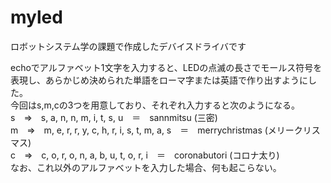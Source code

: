 # myled
ロボットシステム学の課題で作成したデバイスドライバです



echoでアルファベット1文字を入力すると、LEDの点滅の長さでモールス符号を表現し、あらかじめ決められた単語をローマ字または英語で作り出すようにした。  
今回はs,m,cの3つを用意しており、それぞれ入力すると次のようになる。  
s　⇒　s, a, n, n, m, i, t, s, u　＝　sannmitsu (三密)  
m　⇒　m, e, r, r, y, c, h, r, i, s, t, m, a, s　＝　merrychristmas (メリークリスマス)  
c　⇒　c, o, r, o, n, a, b, u, t, o, r, i　＝　coronabutori (コロナ太り)  
なお、これ以外のアルファベットを入力した場合、何も起こらない。
